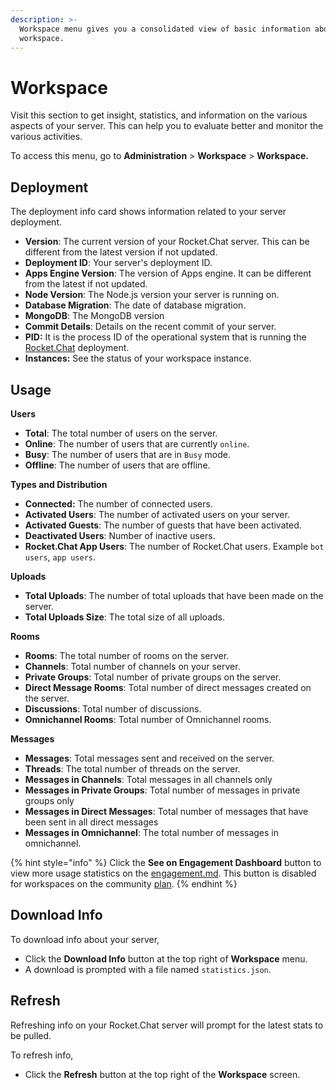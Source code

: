 ```yaml
---
description: >-
  Workspace menu gives you a consolidated view of basic information about your
  workspace.
---
```


# Workspace

Visit this section to get insight, statistics, and information on the various aspects of your server. This can help you to evaluate better and monitor the various activities.

To access this menu, go to **Administration** > **Workspace** > **Workspace.**

## Deployment&#x20;

The deployment info card shows information related to your server deployment.

* **Version**: The current version of your Rocket.Chat server. This can be different from the latest version if not updated.
* **Deployment ID**: Your server's deployment ID.
* **Apps Engine Version**: The version of Apps engine. It can be different from the latest if not updated.
* **Node Version**: The Node.js version your server is running on.
* **Database Migration**: The date of database migration.
* **MongoDB**: The MongoDB version
* **Commit Details**: Details on the recent commit of your server.
* **PID:** It is the process ID of the operational system that is running the [Rocket.Chat](https://rocket.chat/) deployment.
* **Instances:** See the status of your workspace instance.

## Usage&#x20;

**Users**

* **Total**: The total number of users on the server.
* **Online**: The number of users that are currently `online`.
* **Busy**: The number of users that are in `Busy` mode.
* **Offline**: The number of users that are offline.

**Types and Distribution**

* **Connected:** The number of connected users.
* **Activated Users**: The number of activated users on your server.
* **Activated Guests**: The number of guests that have been activated.
* **Deactivated Users**: Number of inactive users.
* **Rocket.Chat App Users**: The number of Rocket.Chat users. Example `bot users`, `app users`.

**Uploads**

* **Total Uploads**: The number of total uploads that have been made on the server.
* **Total Uploads Size**: The total size of all uploads.

**Rooms**

* **Rooms**: The total number of rooms on the server.
* **Channels**: Total number of channels on your server.
* **Private Groups**: Total number of private groups on the server.
* **Direct Message Rooms**: Total number of direct messages created on the server.
* **Discussions**: Total number of discussions.
* **Omnichannel Rooms**: Total number of Omnichannel rooms.

**Messages**

* **Messages**: Total messages sent and received on the server.
* **Threads**: The total number of threads on the server.
* **Messages in Channels**: Total messages in all channels only
* **Messages in Private Groups**: Total number of messages in private groups only
* **Messages in Direct Messages**: Total number of messages that have been sent in all direct messages
* **Messages in Omnichannel**: The total number of messages in omnichannel.

{% hint style="info" %}
Click the **See on Engagement Dashboard** button to view more usage statistics on the [engagement.md](engagement.md "mention"). This button is disabled for workspaces on the community [plan](../../readme/our-plans.md).
{% endhint %}

## Download Info

To download info about your server,&#x20;

* Click the **Download Info** button at the top right of **Workspace** menu.
* A download is prompted with a file named `statistics.json`.

## Refresh

Refreshing info on your Rocket.Chat server will prompt for the latest stats to be pulled.

To refresh info,&#x20;

* Click the **Refresh** button at the top right of the **Workspace** screen.
